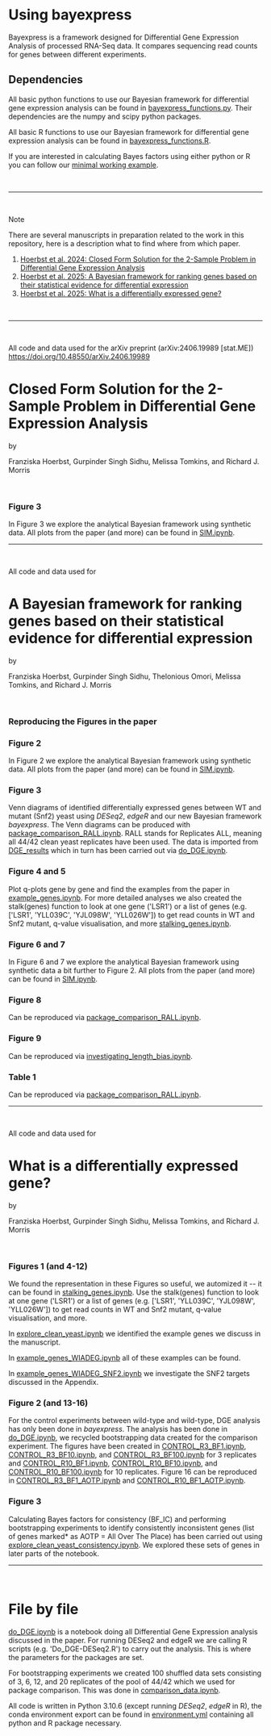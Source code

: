 # Using bayexpress

Bayexpress is a framework designed for Differential Gene Expression Analysis of processed RNA-Seq data. It compares sequencing read counts for genes between different experiments.


## Dependencies

All basic python functions to use our Bayesian framework for differential gene expression analysis can be found in [bayexpress_functions.py](bayexpress_functions.py). Their dependencies are the numpy and scipy python packages. 

All basic R functions to use our Bayesian framework for differential gene expression analysis can be found in [bayexpress_functions.R](bayexpress_functions.R). 

If you are interested in calculating Bayes factors using either python or R you can follow our [minimal working example](minimal_working_example.md).



$~$

-----------------------------

$~$

> [!NOTE]
> There are several manuscripts in preparation related to the work in this repository, here is a description what to find where from which paper.

1. [Hoerbst et al. 2024: Closed Form Solution for the 2-Sample Problem in Differential Gene Expression Analysis](#Closed-Form-Solution-for-the-2-Sample-Problem-in-Differential-Gene-Expression-Analysis)
2. [Hoerbst et al. 2025: A Bayesian framework for ranking genes based on their statistical evidence for differential expression](#A-Bayesian-framework-for-ranking-genes-based-on-their-statistical-evidence-for-differential-expression)
3. [Hoerbst et al. 2025: What is a differentially expressed gene?](#What-is-a-differentially-expressed-gene?)

$~$

-----------------------------

$~$

All code and data used for the arXiv preprint (arXiv:2406.19989 [stat.ME]) https://doi.org/10.48550/arXiv.2406.19989
# Closed Form Solution for the 2-Sample Problem in Differential Gene Expression Analysis

by 

Franziska Hoerbst, Gurpinder Singh Sidhu, Melissa Tomkins, and Richard J. Morris

$~$


### Figure 3
In Figure 3 we explore the analytical Bayesian framework using synthetic data. All plots from the paper (and more) can be found in [SIM.ipynb](SIM.ipynb).


-----------------------------

$~$

All code and data used for 

# A Bayesian framework for ranking genes based on their statistical evidence for differential expression

by 

Franziska Hoerbst, Gurpinder Singh Sidhu, Thelonious Omori, Melissa Tomkins, and Richard J. Morris

$~$


### Reproducing the Figures in the paper

### Figure 2
In Figure 2 we explore the analytical Bayesian framework using synthetic data. All plots from the paper (and more) can be found in [SIM.ipynb](SIM.ipynb).

### Figure 3
Venn diagrams of identified differentially expressed genes between WT and mutant (Snf2) yeast using _DESeq2_, _edgeR_ and our new Bayesian framework _bayexpress_. The Venn diagrams can be produced with [package_comparison_RALL.ipynb](package_comparison_RALL.ipynb). RALL stands for Replicates ALL, meaning all 44/42 clean yeast replicates have been used. The data is imported from [DGE_results](DGE_results) which in turn has been carried out via [do_DGE.ipynb](do_DGE.ipynb).


### Figure 4 and 5
Plot q-plots gene by gene and find the examples from the paper in [example_genes.ipynb](example_genes.ipynb). For more detailed analyses we also created the stalk(genes) function to look at one gene ('LSR1') or a list of genes (e.g. ['LSR1', 'YLL039C', 'YJL098W', 'YLL026W']) to get read counts in WT and Snf2 mutant, q-value visualisation, and more [stalking_genes.ipynb](stalking_genes.ipynb).

### Figure 6 and 7
In Figure 6 and 7 we explore the analytical Bayesian framework using synthetic data a bit further to Figure 2. All plots from the paper (and more) can be found in [SIM.ipynb](SIM.ipynb).

### Figure 8
Can be reproduced via [package_comparison_RALL.ipynb](package_comparison_RALL.ipynb).

### Figure 9
Can be reproduced via [investigating_length_bias.ipynb](investigating_length_bias.ipynb).

### Table 1
Can be reproduced via [package_comparison_RALL.ipynb](package_comparison_RALL.ipynb).


-----------------------------

$~$

All code and data used for 

# What is a differentially expressed gene?

by 

Franziska Hoerbst, Gurpinder Singh Sidhu, Melissa Tomkins, and Richard J. Morris

$~$


### Figures 1 (and 4-12)
We found the representation in these Figures so useful, we automized it -- it can be found in [stalking_genes.ipynb](stalking_genes.ipynb). Use the stalk(genes) function to look at one gene ('LSR1') or a list of genes (e.g. ['LSR1', 'YLL039C', 'YJL098W', 'YLL026W']) to get read counts in WT and Snf2 mutant, q-value visualisation, and more. 

In [explore_clean_yeast.ipynb](explore_clean_yeast.ipynb) we identified the example genes we discuss in the manuscript. 

In [example_genes_WIADEG.ipynb](example_genes_WIADEG.ipynb) all of these examples can be found. 

In [example_genes_WIADEG_SNF2.ipynb](example_genes_WIADEG_SNF2.ipynb) we investigate the SNF2 targets discussed in the Appendix. 



### Figure 2 (and 13-16)
For the control experiments between wild-type and wild-type, DGE analysis has only been done in _bayexpress_. The analysis has been done in [do_DGE.ipynb](do_DGE.ipynb), we recycled bootstrapping data created for the comparison experiment. The figures have been created in [CONTROL_R3_BF1.ipynb](CONTROL_R3_BF1.ipynb), [CONTROL_R3_BF10.ipynb](CONTROL_R3_BF10.ipynb), and [CONTROL_R3_BF100.ipynb](CONTROL_R3_BF100.ipynb) for 3 replicates and [CONTROL_R10_BF1.ipynb](CONTROL_R10_BF1.ipynb), [CONTROL_R10_BF10.ipynb](CONTROL_R10_BF10.ipynb), and [CONTROL_R10_BF100.ipynb](CONTROL_R10_BF100.ipynb) for 10 replicates. Figure 16 can be reproduced in [CONTROL_R3_BF1_AOTP.ipynb](CONTROL_R3_BF1_AOTP.ipynb) and [CONTROL_R10_BF1_AOTP.ipynb](CONTROL_R10_BF1_AOTP.ipynb).

### Figure 3
Calculating Bayes factors for consistency (BF_IC) and performing bootstrapping experiments to identify consistently inconsistent genes (list of genes marked* as AOTP = All Over The Place) has been carried out using [explore_clean_yeast_consistency.ipynb](explore_clean_yeast_consistency.ipynb). We explored these sets of genes in later parts of the notebook. 

-----------------------------

$~$


# File by file

[do_DGE.ipynb](do_DGE.ipynb) is a notebook doing all Differential Gene Expression analysis discussed in the paper. For running DESeq2 and edgeR we are calling R scripts (e.g. 'Do_DGE-DESeq2.R') to carry out the analysis. This is where the parameters for the packages are set. 

For bootstrapping experiments we created 100 shuffled data sets consisting of 3, 6, 12, and 20 replicates of the pool of 44/42 which we used for package comparison. This was done in [comparison_data.ipynb](comparison_data.ipynb).

All code is written in Python 3.10.6 (except running _DESeq2_, _edgeR_ in R), the conda environment export can be found in [environment.yml](environment.yml) containing all python and R package necessary.
